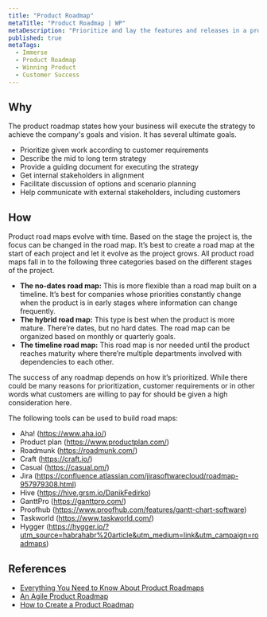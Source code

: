 ```yaml
---
title: "Product Roadmap"
metaTitle: "Product Roadmap | WP"
metaDescription: "Prioritize and lay the features and releases in a product evolution timeline."
published: true
metaTags:
  - Immerse
  - Product Roadmap
  - Winning Product
  - Customer Success
---
```



## Why
The product roadmap states how your business will execute the strategy to achieve the company's goals and vision. It has several ultimate goals.

- Prioritize given work according to customer requirements
- Describe the mid to long term strategy
- Provide a guiding document for executing the strategy
- Get internal stakeholders in alignment
- Facilitate discussion of options and scenario planning
- Help communicate with external stakeholders, including customers


## How
Product road maps evolve with time. Based on the stage the project is, the focus can be changed in the road map. It’s best to create a road map at the start of each project and let it evolve as the project grows. All product road maps fall in to the following three categories based on the different stages of the project.

- **The no-dates road map:** This is more flexible than a road map built on a timeline. It’s best for companies whose priorities constantly change when the product is in early stages where information can change frequently.
- **The hybrid road map:** This type is best when the product is more mature. There’re dates, but no hard dates. The road map can be organized based on monthly or quarterly goals.
- **The timeline road map:** This road map is nor needed until the product reaches maturity where there’re multiple departments involved with dependencies to each other.

The success of any roadmap depends on how it’s prioritized. While there could be many reasons for prioritization, customer requirements or in other words what customers are willing to pay for should be given a high consideration here.

The following tools can be used to build road maps:

- Aha! (https://www.aha.io/)
- Product plan (https://www.productplan.com/)
- Roadmunk (https://roadmunk.com/)
- Craft (https://craft.io/)
- Casual (https://casual.pm/)
- Jira (https://confluence.atlassian.com/jirasoftwarecloud/roadmap-957979308.html)
- Hive (https://hive.grsm.io/DanikFedirko)
- GanttPro (https://ganttpro.com/)
- Proofhub (https://www.proofhub.com/features/gantt-chart-software)
- Taskworld (https://www.taskworld.com/)
- Hygger (https://hygger.io/?utm_source=habrahabr%20article&utm_medium=link&utm_campaign=roadmaps)


## References
- [Everything You Need to Know About Product Roadmaps](https://www.productplan.com/what-is-a-product-roadmap/)
- [An Agile Product Roadmap](https://www.romanpichler.com/blog/10-tips-creating-agile-product-roadmap/)
- [How to Create a Product Roadmap](https://roadmunk.com/guides/how-to-create-a-product-roadmap/)

